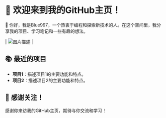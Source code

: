# 🚀 欢迎来到我的GitHub主页！  
  
👋 你好，我是Blue997，一个热衷于编程和探索新技术的人。在这个空间里，我分享我的项目、学习笔记和一些有趣的想法。 

| ![图片描述](https://i.giphy.com/81xwEHX23zhvy.webp) |

## 📚 最近的项目  
  
- **项目1**：描述项目1的主要功能和特点。  
- **项目2**：描述项目2的主要功能和特点。   
  
## 🎉 感谢关注！  
  
感谢你来访我的GitHub主页，期待与你交流和学习！
